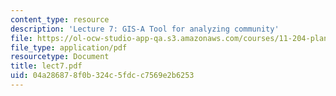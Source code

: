 ```yaml
---
content_type: resource
description: 'Lecture 7: GIS-A Tool for analyzing community'
file: https://ol-ocw-studio-app-qa.s3.amazonaws.com/courses/11-204-planning-communications-and-digital-media-fall-2004/04a286878f0b324c5fdcc7569e2b6253_lect7.pdf
file_type: application/pdf
resourcetype: Document
title: lect7.pdf
uid: 04a28687-8f0b-324c-5fdc-c7569e2b6253
---
```

